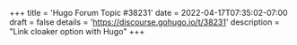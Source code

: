 +++
title = 'Hugo Forum Topic #38231'
date = 2022-04-17T07:35:02-07:00
draft = false
details = 'https://discourse.gohugo.io/t/38231'
description = "Link cloaker option with Hugo"
+++
